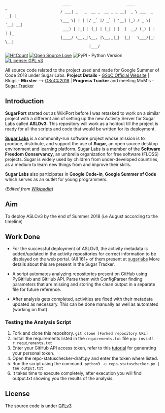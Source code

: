                               ____                         ____            _   
                             / ___| _   _  __ _  __ _ _ __|  _ \ ___  _ __| |_ 
                             \___ \| | | |/ _` |/ _` | '__| |_) / _ \| '__| __|
                              ___) | |_| | (_| | (_| | |  |  __/ (_) | |  | |_ 
                             |____/ \__,_|\__, |\__,_|_|  |_|   \___/|_|   \__|
                                          |___/                                

[![HitCount](http://hits.dwyl.io/vipulgupta2048/sugarport.svg)](http://hits.dwyl.io/vipulgupta2048/sugarport) [![Open Source Love](https://badges.frapsoft.com/os/v1/open-source.png?v=103)](https://github.com/ellerbrock/open-source-badges/)  ![PyPI - Python Version](https://img.shields.io/pypi/pyversions/Django.svg) [![License: GPL v3](https://img.shields.io/badge/License-GPL%20v3-blue.svg)](https://www.gnu.org/licenses/gpl-3.0)



All source code related to the project used and made for Google Summer of Code 2018 under Sugar Labs. 
**Project Details** - [GSoC Official Website](http://tiny.cc/vgsoc) | Blogs - **Mixster** --> [GSoC#2018](https://mixstersite.wordpress.com/gsoc2018/) | **Progress Tracker** and meeting MoM's - [Sugar Tracker](https://docs.google.com/document/d/1VdzjA-DnEBh0ntHY17ktXlp7c2pIofq8458gSCTwiSM/edit?usp=sharing)

## Introduction
**SugarPort** started out as WikiPort before I was retasked to work on a similar project with a different aim of setting up the new Activity Server for Sugar Labs called **ASLOv3**. This repository will work as a holdout till the project is ready for all the scripts and code that would be written for its deployment.

**[Sugar Labs](https://sugarlabs.org/)** is a community-run software project whose mission is to produce, distribute, and support the use of **Sugar**, an open source desktop environment and learning platform. Sugar Labs is a member of the **Software Freedom Conservancy**, an umbrella organization for free software (FLOSS) projects. Sugar is widely used by children from under-developed countries, as a medium to learn new things from and improve their skills. 

**Sugar Labs** also participates in **Google Code-in**, **Google Summer of Code** which serves as an outlet for young programmers. 

(_Edited from [Wikipedia](https://en.wikipedia.org/wiki/Sugar_Labs)_)

## Aim
To deploy ASLOv3 by the end of Summer 2018 (i.e August according to the timeline)

## Work Done
- For the successful deployment of ASLOv3, the activity metadata is added/updated in the activity repositories for correct information to be displayed on the web portal. (All 161+ of them present at [sugarlabs](www.github.com/sugarlabs) More details about this are present in the Sugar Tracker.

- A script automates analyzing repositories present on GitHub using PyGitHub and GitHub API. Parse them with ConfigParser finding parameters that are missing and storing the clean output in a separate file for future reference. 

- After analysis gets completed, activities are fixed with their metadata updated as necessary. This can be done manually as well as automated (working on that)

### Testing the Analysis Script
1. Fork and clone this repository. 
`git clone [Forked repository URL]` 
2. Install the requirements listed in the `requirements.txt` file
`pip install -r requirements.txt` 
3. Enter your GitHub API access token, refer to this [tutorial](https://help.github.com/articles/creating-a-personal-access-token-for-the-command-line/) for generating your personal token.
4. Open the repo-statuschecker-draft.py and enter the token where listed. 
5. Run the script using the command. 
`python3 -u repo-statuschecker.py | tee output.txt`
6. It takes time to execute completely, after execution you will find output.txt showing you the results of the analysis. 
  
## License
The source code is under [GPLv3](https://github.com/vipulgupta2048/SugarPort/blob/master/LICENSE)

